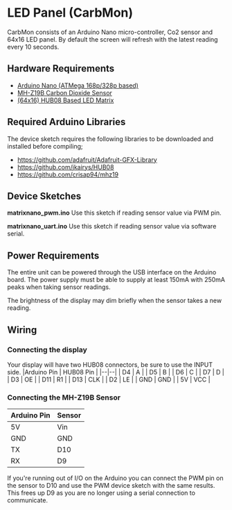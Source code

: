 # LED Panel (CarbMon)
CarbMon consists of an Arduino Nano micro-controller, Co2 sensor and 64x16 LED panel. By default the screen will refresh with the latest reading every 10 seconds. 

## Hardware Requirements

- [Arduino Nano (ATMega 168p/328p based)](https://www.aliexpress.com/wholesale?catId=0&initiative_id=SB_20200617024300&SearchText=Arduino%20Nano)
- [MH-Z19B Carbon Dioxide Sensor](https://www.aliexpress.com/wholesale?catId=0&initiative_id=SB_20200617024414&SearchText=MH-z19B)
- [(64x16) HUB08 Based LED Matrix](https://www.aliexpress.com/item/32616683948.html?spm=a2g0s.9042311.0.0.65934c4ddjg17S)

## Required Arduino Libraries

The device sketch requires the following libraries to be downloaded and installed before compiling;

- https://github.com/adafruit/Adafruit-GFX-Library
- https://github.com/jkairys/HUB08
- https://github.com/crisap94/mhz19


## Device Sketches

**matrixnano_pwm.ino**
Use this sketch if reading sensor value via PWM pin.

**matrixnano_uart.ino**
Use this sketch if reading sensor value via software serial. 

## Power Requirements

The entire unit can be powered through the USB interface on the Arduino board. The power supply must be able to supply at least 150mA with 250mA peaks when taking sensor readings. 

The brightness of the display may dim briefly when the sensor takes a new reading. 

## Wiring
### Connecting the display
Your display will have two HUB08 connectors, be sure to use the INPUT side. 
|Arduino Pin | HUB08 Pin |
|--|--|
| D4 | A |
| D5 | B |
| D6 | C |
| D7 | D |
| D3 | OE |
| D11 | R1 |
| D13 | CLK |
| D2 | LE |
| GND | GND |
| 5V | VCC |

### Connecting the MH-Z19B Sensor
| Arduino Pin | Sensor |
|--|--|
| 5V | Vin |
| GND | GND |
| TX | D10|
| RX | D9 |

If you're running out of I/O on the Arduino you can connect the PWM pin on the sensor to D10 and use the PWM device sketch with the same results. This frees up D9 as you are no longer using a serial connection to communicate. 
